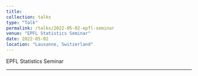 ```yaml
---
title:
collection: talks
type: "Talk"
permalink: /talks/2022-05-02-epfl-seminar
venue: "EPFL Statistics Seminar"
date: 2022-05-02
location: "Lausanne, Switzerland"
---
```


EPFL Statistics Seminar

---
